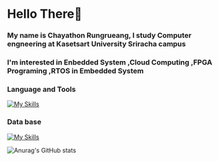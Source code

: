 # Hello There👋

### My name is Chayathon Rungrueang, I study Computer engneering at Kasetsart University Sriracha campus
### I'm interested in **Enbedded System** ,**Cloud Computing** ,**FPGA Programing** ,**RTOS in Embedded System**

### **Language and Tools**
[![My Skills](https://skillicons.dev/icons?i=c,cpp,js,java,docker,kubernetes,postman,arduino,linux,azure)](https://skillicons.dev)
### **Data base**
[![My Skills](https://skillicons.dev/icons?i=mongodb,mysql)](https://skillicons.dev)


![Anurag's GitHub stats](https://github-readme-stats.vercel.app/api?username=ThirdChyr&show_icons=true&theme=dark)
